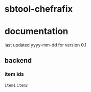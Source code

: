# sbtool-chefrafix
# documentation
last updated yyyy-mm-dd for version 0.1

## backend
### item ids
`item1`
`item2`
